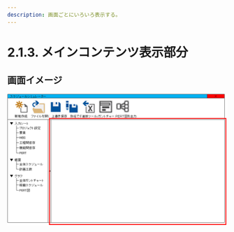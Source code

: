 ```yaml
---
description: 画面ごとにいろいろ表示する。
---
```


# 2.1.3. メインコンテンツ表示部分

## 画面イメージ

![](../../.gitbook/assets/meinkontentsu.png)

